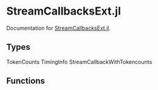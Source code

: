 # StreamCallbacksExt.jl

Documentation for [StreamCallbacksExt.jl](https://github.com/SixZero/StreamCallbacksExt.jl).

## Types

TokenCounts
TimingInfo
StreamCallbackWithTokencounts

## Functions

